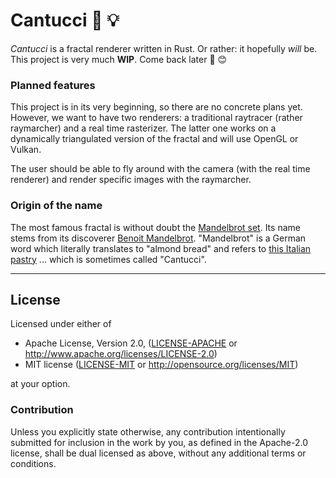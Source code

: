 # Cantucci :bread: :bulb:

*Cantucci* is a fractal renderer written in Rust.
Or rather: it hopefully *will* be.
This project is very much **WIP**.
Come back later :honeybee: :blush:

### Planned features

This project is in its very beginning, so there are no concrete plans yet. 
However, we want to have two renderers: a traditional raytracer (rather raymarcher) and a real time rasterizer. 
The latter one works on a dynamically triangulated version of the fractal and will use OpenGL or Vulkan.

The user should be able to fly around with the camera (with the real time renderer) and render specific images with the raymarcher.

### Origin of the name

The most famous fractal is without doubt the [Mandelbrot set](https://en.wikipedia.org/wiki/Mandelbrot_set). Its name stems from its discoverer [Benoit Mandelbrot](https://en.wikipedia.org/wiki/Benoit_Mandelbrot). "Mandelbrot" is a German word which literally translates to "almond bread" and refers to [this Italian pastry](https://en.wikipedia.org/wiki/Biscotti) ... which is sometimes called "Cantucci".

---

## License

Licensed under either of

 * Apache License, Version 2.0, ([LICENSE-APACHE](LICENSE-APACHE) or http://www.apache.org/licenses/LICENSE-2.0)
 * MIT license ([LICENSE-MIT](LICENSE-MIT) or http://opensource.org/licenses/MIT)

at your option.

### Contribution

Unless you explicitly state otherwise, any contribution intentionally submitted
for inclusion in the work by you, as defined in the Apache-2.0 license, shall
be dual licensed as above, without any additional terms or conditions.
